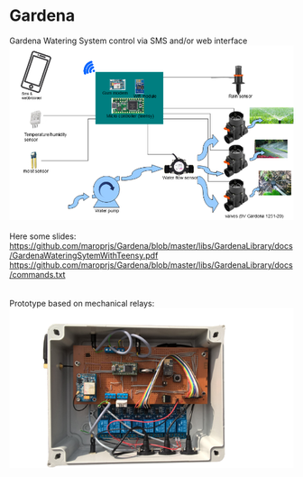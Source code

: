 # Gardena
Gardena Watering System control via SMS and/or web interface
<img src="libs/GardenaLibrary/docs/overview1.png" alt="scope" ><br>
<br>Here some slides:<br>
<a href="https://github.com/maroprjs/Gardena/blob/master/libs/GardenaLibrary/docs/GardenaWateringSytemWithTeensy.pdf">https://github.com/maroprjs/Gardena/blob/master/libs/GardenaLibrary/docs/GardenaWateringSytemWithTeensy.pdf</a><br>
<a href="https://github.com/maroprjs/Gardena/blob/master/libs/GardenaLibrary/docs/commands.txt">https://github.com/maroprjs/Gardena/blob/master/libs/GardenaLibrary/docs/commands.txt</a><br>
<br>
<br>Prototype based on mechanical relays:<br>
<img src="libs/GardenaLibrary/docs/chassis1_20.png" alt="proto pic" ><br>
